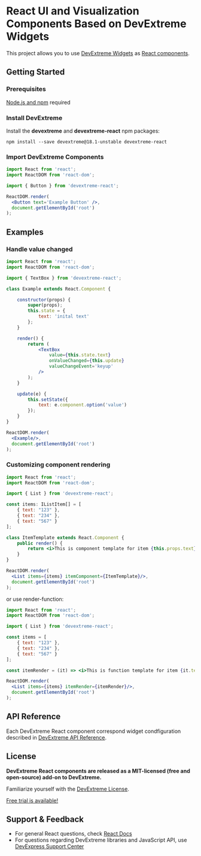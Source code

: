 # React UI and Visualization Components Based on DevExtreme Widgets #

This project allows you to use [DevExtreme Widgets](http://js.devexpress.com/Demos/WidgetsGallery/) as [React components](https://reactjs.org).


## <a name="getting-started"></a>Getting Started ##

### <a name="prerequisites"></a>Prerequisites ###
[Node.js and npm](https://docs.npmjs.com/getting-started/installing-node) required

### <a name="installation"></a>Install DevExtreme ####

Install the **devextreme** and **devextreme-react** npm packages:

```console
npm install --save devextreme@18.1-unstable devextreme-react
```
### Import DevExtreme Components  ####

```jsx
import React from 'react';
import ReactDOM from 'react-dom';

import { Button } from 'devextreme-react';

ReactDOM.render(
  <Button text='Example Button' />,
  document.getElementById('root')
);
```

## <a name="examples"></a>Examples ##

### Handle value changed
```jsx
import React from 'react';
import ReactDOM from 'react-dom';

import { TextBox } from 'devextreme-react';

class Example extends React.Component {

    constructor(props) {
        super(props);
        this.state = {
            text: 'inital text'
        };
    }

    render() {
        return (
            <TextBox
                value={this.state.text}
                onValueChanged={this.update}
                valueChangeEvent='keyup'
            />
        );
    }

    update(e) {
        this.setState({
            text: e.component.option('value')
        });
    }
}

ReactDOM.render(
  <Example/>,
  document.getElementById('root')
);
```

### Customizing component rendering
```jsx
import React from 'react';
import ReactDOM from 'react-dom';

import { List } from 'devextreme-react';

const items: IListItem[] = [
    { text: "123" },
    { text: "234" },
    { text: "567" }
];

class ItemTemplate extends React.Component {
    public render() {
        return <i>This is component template for item {this.props.text}</i>;
    }
}

ReactDOM.render(
  <List items={items} itemComponent={ItemTemplate}/>,
  document.getElementById('root')
);
```
or use render-function:
```jsx
import React from 'react';
import ReactDOM from 'react-dom';

import { List } from 'devextreme-react';

const items = [
    { text: "123" },
    { text: "234" },
    { text: "567" }
];

const itemRender = (it) => <i>This is function template for item {it.text}</i>;

ReactDOM.render(
  <List items={items} itemRender={itemRender}/>,
  document.getElementById('root')
);
```

## <a name="api-reference"></a>API Reference ##

Each DevExtreme React component correspond widget condfiguration described in [DevExtreme API Reference](http://js.devexpress.com/Documentation/ApiReference/).


## <a name="license"></a>License ##

**DevExtreme React components are released as a MIT-licensed (free and open-source) add-on to DevExtreme.**

Familiarize yourself with the [DevExtreme License](https://js.devexpress.com/Licensing/).

[Free trial is available!](http://js.devexpress.com/Buy/)

## <a name="support-feedback"></a>Support & Feedback ##
* For general React questions, check [React Docs](https://reactjs.org/docs)
* For questions regarding DevExtreme libraries and JavaScript API, use [DevExpress Support Center](https://www.devexpress.com/Support/Center)